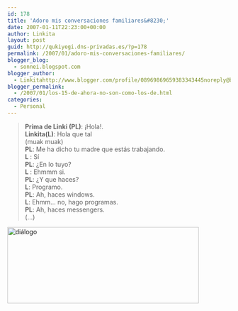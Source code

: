 ```yaml
---
id: 178
title: 'Adoro mis conversaciones familiares&#8230;'
date: 2007-01-11T22:23:00+00:00
author: Linkita
layout: post
guid: http://qukiyegi.dns-privadas.es/?p=178
permalink: /2007/01/adoro-mis-conversaciones-familiares/
blogger_blog:
  - sonnei.blogspot.com
blogger_author:
  - Linkitahttp://www.blogger.com/profile/08969869659383343445noreply@blogger.com
blogger_permalink:
  - /2007/01/los-15-de-ahora-no-son-como-los-de.html
categories:
  - Personal
---
```

<div style="text-align: left;">
  <blockquote>
    <span style="font-weight: bold;">Prima de Linki (PL)</span>: ¡Hola!.<br /><span style="font-weight: bold;">Linkita(L)</span>: Hola que tal<br />(muak muak)<br /><span style="font-weight: bold;">PL</span>: Me ha dicho tu madre que estás trabajando.<br /><span style="font-weight: bold;">L </span>: Sí<br /><span style="font-weight: bold;">PL</span>: ¿En lo tuyo?<br /><span style="font-weight: bold;">L </span>: Ehmmm si.<br /><span style="font-weight: bold;">PL</span>: ¿Y que haces?<br /><span style="font-weight: bold;">L</span>: Programo.<br /><span style="font-weight: bold;">PL</span>: Ah, haces windows.<br /><span style="font-weight: bold;">L</span>: Ehmm&#8230; no, hago programas.<br /><span style="font-weight: bold;">PL</span>: Ah, haces messengers.<br />(&#8230;)</p>
  </blockquote>
</div>

[<img src="http://farm1.static.flickr.com/150/354193038_55c3476cdf_o.jpg" alt="diálogo" border="0" height="172" width="432" />](http://www.flickr.com/photos/linkita/354193038/)